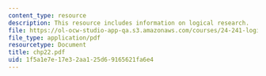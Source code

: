 ```yaml
---
content_type: resource
description: This resource includes information on logical research.
file: https://ol-ocw-studio-app-qa.s3.amazonaws.com/courses/24-241-logic-i-fall-2005/1f5a1e7e17e32aa125d69165621fa6e4_chp22.pdf
file_type: application/pdf
resourcetype: Document
title: chp22.pdf
uid: 1f5a1e7e-17e3-2aa1-25d6-9165621fa6e4
---
```

